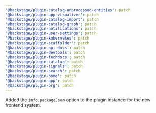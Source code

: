 ```yaml
---
'@backstage/plugin-catalog-unprocessed-entities': patch
'@backstage/plugin-app-visualizer': patch
'@backstage/plugin-catalog-import': patch
'@backstage/plugin-catalog-graph': patch
'@backstage/plugin-notifications': patch
'@backstage/plugin-user-settings': patch
'@backstage/plugin-kubernetes': patch
'@backstage/plugin-scaffolder': patch
'@backstage/plugin-api-docs': patch
'@backstage/plugin-devtools': patch
'@backstage/plugin-techdocs': patch
'@backstage/plugin-catalog': patch
'@backstage/plugin-signals': patch
'@backstage/plugin-search': patch
'@backstage/plugin-home': patch
'@backstage/plugin-app': patch
'@backstage/plugin-org': patch
---
```


Added the `info.packageJson` option to the plugin instance for the new frontend system.
